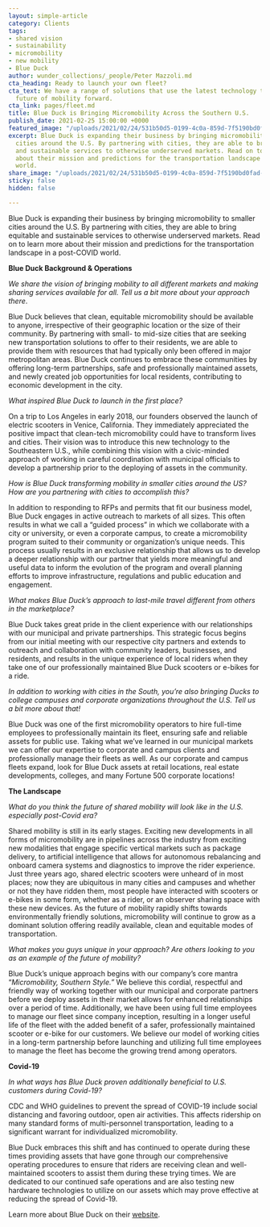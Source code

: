 ```yaml
---
layout: simple-article
category: Clients
tags:
- shared vision
- sustainability
- micromobility
- new mobility
- Blue Duck
author: wunder_collections/_people/Peter Mazzoli.md
cta_heading: Ready to launch your own fleet?
cta_text: We have a range of solutions that use the latest technology to drive the
  future of mobility forward.
cta_link: pages/fleet.md
title: Blue Duck is Bringing Micromobility Across the Southern U.S.
publish_date: 2021-02-25 15:00:00 +0000
featured_image: "/uploads/2021/02/24/531b50d5-0199-4c0a-859d-7f5190bd0fad-blue_duck.jpg"
excerpt: Blue Duck is expanding their business by bringing micromobility to smaller
  cities around the U.S. By partnering with cities, they are able to bring equitable
  and sustainable services to otherwise underserved markets. Read on to learn more
  about their mission and predictions for the transportation landscape in a post-COVID
  world.
share_image: "/uploads/2021/02/24/531b50d5-0199-4c0a-859d-7f5190bd0fad-blue_duck.jpg"
sticky: false
hidden: false

---
```

Blue Duck is expanding their business by bringing micromobility to smaller cities around the U.S. By partnering with cities, they are able to bring equitable and sustainable services to otherwise underserved markets. Read on to learn more about their mission and predictions for the transportation landscape in a post-COVID world.

**Blue Duck Background & Operations**

_We share the vision of bringing mobility to all different markets and making sharing services available for all. Tell us a bit more about your approach there_.

Blue Duck believes that clean, equitable micromobility should be available to anyone, irrespective of their geographic location or the size of their community. By partnering with small- to mid-size cities that are seeking new transportation solutions to offer to their residents, we are able to provide them with resources that had typically only been offered in major metropolitan areas. Blue Duck continues to embrace these communities by offering long-term partnerships, safe and professionally maintained assets, and newly created job opportunities for local residents, contributing to economic development in the city.

_What inspired Blue Duck to launch in the first place?_

On a trip to Los Angeles in early 2018, our founders observed the launch of electric scooters in Venice, California. They immediately appreciated the positive impact that clean-tech micromobility could have to transform lives and cities. Their vision was to introduce this new technology to the Southeastern U.S., while combining this vision with a civic-minded approach of working in careful coordination with municipal officials to develop a partnership prior to the deploying of assets in the community.

_How is Blue Duck transforming mobility in smaller cities around the US? How are you partnering with cities to accomplish this?_

In addition to responding to RFPs and permits that fit our business model, Blue Duck engages in active outreach to markets of all sizes. This often results in what we call a “guided process” in which we collaborate with a city or university, or even a corporate campus, to create a micromobility program suited to their community or organization’s unique needs. This process usually results in an exclusive relationship that allows us to develop a deeper relationship with our partner that yields more meaningful and useful data to inform the evolution of the program and overall planning efforts to improve infrastructure, regulations and public education and engagement.

_What makes Blue Duck’s approach to last-mile travel different from others in the marketplace?_

Blue Duck takes great pride in the client experience with our relationships with our municipal and private partnerships. This strategic focus begins from our initial meeting with our respective city partners and extends to outreach and collaboration with community leaders, businesses, and residents, and results in the unique experience of local riders when they take one of our professionally maintained Blue Duck scooters or e-bikes for a ride.

_In addition to working with cities in the South, you’re also bringing Ducks to college campuses and corporate organizations throughout the U.S. Tell us a bit more about that!_

Blue Duck was one of the first micromobility operators to hire full-time employees to professionally maintain its fleet, ensuring safe and reliable assets for public use. Taking what we’ve learned in our municipal markets we can offer our expertise to corporate and campus clients and professionally manage their fleets as well. As our corporate and campus fleets expand, look for Blue Duck assets at retail locations, real estate developments, colleges, and many Fortune 500 corporate locations!

**The Landscape**

_What do you think the future of shared mobility will look like in the U.S. especially post-Covid era?_

Shared mobility is still in its early stages. Exciting new developments in all forms of micromobility are in pipelines across the industry from exciting new modalities that engage specific vertical markets such as package delivery, to artificial intelligence that allows for autonomous rebalancing and onboard camera systems and diagnostics to improve the rider experience. Just three years ago, shared electric scooters were unheard of in most places; now they are ubiquitous in many cities and campuses and whether or not they have ridden them, most people have interacted with scooters or e-bikes in some form, whether as a rider, or an observer sharing space with these new devices. As the future of mobility rapidly shifts towards environmentally friendly solutions, micromobility will continue to grow as a dominant solution offering readily available, clean and equitable modes of transportation.

_What makes you guys unique in your approach? Are others looking to you as an example of the future of mobility?_

Blue Duck’s unique approach begins with our company’s core mantra “_Micromobility, Southern Style.”_ We believe this cordial, respectful and friendly way of working together with our municipal and corporate partners before we deploy assets in their market allows for enhanced relationships over a period of time. Additionally, we have been using full time employees to manage our fleet since company inception, resulting in a longer useful life of the fleet with the added benefit of a safer, professionally maintained scooter or e-bike for our customers. We believe our model of working cities in a long-term partnership before launching and utilizing full time employees to manage the fleet has become the growing trend among operators.

**Covid-19**

_In what ways has Blue Duck proven additionally beneficial to U.S. customers during Covid-19?_

CDC and WHO guidelines to prevent the spread of COVID-19 include social distancing and favoring outdoor, open air activities. This affects ridership on many standard forms of multi-personnel transportation, leading to a significant warrant for individualized micromobility.

Blue Duck embraces this shift and has continued to operate during these times providing assets that have gone through our comprehensive operating procedures to ensure that riders are receiving clean and well-maintained scooters to assist them during these trying times. We are dedicated to our continued safe operations and are also testing new hardware technologies to utilize on our assets which may prove effective at reducing the spread of Covid-19.

Learn more about Blue Duck on their [website](https://www.flyblueduck.com/).